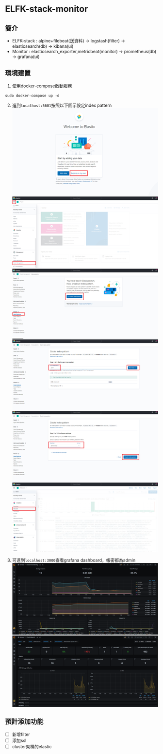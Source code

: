 # ELFK-stack-monitor
## 簡介
- ELFK-stack : alpine+filebeat(送資料) -> logstash(filter) -> elasticsearch(db) -> kibana(ui)
- Monitor : elasticsearch_exporter,metricbeat(monitor) -> prometheus(db) -> grafana(ui)

## 環境建置
1. 使用docker-compose啟動服務
```shell
sudo docker-compose up -d
```
2. 進到` localhost:5601 `按照以下圖示設定index pattern
![](./assets/1.png)
![](./assets/2.png)
![](./assets/3.png)
![](./assets/4.png)
![](./assets/5.png)
![](./assets/6.png)

3. 可進到` localhost:3000 `查看grafana dashboard，帳密都為admin
![](./assets/7.png)
![](./assets/8.png)

## 預計添加功能

- [ ] 新增filter
- [ ] 添加ssl
- [ ] cluster架構的elastic
